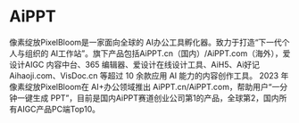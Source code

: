 # AiPPT
像素绽放PixelBloom是一家面向全球的 AI办公工具孵化器。致力于打造“下一代个人与组织的 AI工作站”。旗下产品包括AiPPT.cn（国内）/AiPPT.com（海外），爱设计AIGC 内容中台、365 编辑器、爱设计在线设计工具、AiH5、Ai好记Aihaoji.com、VisDoc.cn 等超过 10 余款应用 AI 能力的内容创作工具。  2023 年像素绽放PixelBloom在 AI+办公领域推出 AiPPT.cn/AiPPT.com，帮助用户“一分钟一键生成 PPT”，目前是国内AiPPT赛道创业公司第1的产品，全球第2，国内所有AIGC产品PC端Top10。  

